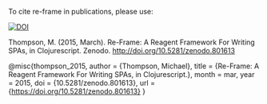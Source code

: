 To cite re-frame in publications, please use:

[![DOI](https://zenodo.org/badge/DOI/10.5281/zenodo.801613.svg)](https://doi.org/10.5281/zenodo.801613)

Thompson, M. (2015, March). Re-Frame: A Reagent Framework For Writing SPAs, in Clojurescript.
Zenodo. http://doi.org/10.5281/zenodo.801613

@misc{thompson_2015,
  author       = {Thompson, Michael},
  title        = {Re-Frame: A Reagent Framework For Writing SPAs, in Clojurescript.},
  month        = mar,
  year         = 2015,
  doi          = {10.5281/zenodo.801613},
  url          = {https://doi.org/10.5281/zenodo.801613}
}
